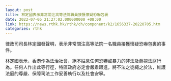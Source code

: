```yaml
---
layout: post
title: 林定國表示非常關注高等法院職員接獲懷疑恐嚇包裹
date: 2022-07-05 21:27:02.000000000 +08:00
link: https://news.rthk.hk/rthk/ch/component/k2/1656337-20220705.htm
categories: rthk
---
```


律政司司長林定國發聲明，表示非常關注高等法院一名職員接獲懷疑恐嚇包裹的事件。

林定國表示，香港作為法治社會，絕不姑息任何恐嚇或暴力的非法及藐視法庭行為。任何人作出此等行徑，特區政府必定會嚴肅跟進，將不法之徒繩之於法，維護法庭的尊嚴、保障司法工作妥善執行以及社會安寧。
